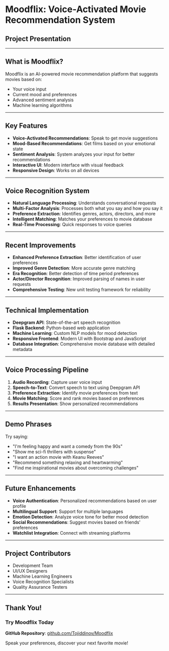 # Moodflix: Voice-Activated Movie Recommendation System
## Project Presentation

---

## What is Moodflix?

Moodflix is an AI-powered movie recommendation platform that suggests movies based on:

- Your voice input
- Current mood and preferences
- Advanced sentiment analysis
- Machine learning algorithms

---

## Key Features

- **Voice-Activated Recommendations**: Speak to get movie suggestions
- **Mood-Based Recommendations**: Get films based on your emotional state
- **Sentiment Analysis**: System analyzes your input for better recommendations
- **Interactive UI**: Modern interface with visual feedback
- **Responsive Design**: Works on all devices

---

## Voice Recognition System

- **Natural Language Processing**: Understands conversational requests
- **Multi-Factor Analysis**: Processes both what you say and how you say it
- **Preference Extraction**: Identifies genres, actors, directors, and more
- **Intelligent Matching**: Matches your preferences to movie database
- **Real-Time Processing**: Quick responses to voice queries

---

## Recent Improvements

- **Enhanced Preference Extraction**: Better identification of user preferences
- **Improved Genre Detection**: More accurate genre matching
- **Era Recognition**: Better detection of time period preferences
- **Actor/Director Recognition**: Improved parsing of names in user requests
- **Comprehensive Testing**: New unit testing framework for reliability

---

## Technical Implementation

- **Deepgram API**: State-of-the-art speech recognition
- **Flask Backend**: Python-based web application
- **Machine Learning**: Custom NLP models for mood detection
- **Responsive Frontend**: Modern UI with Bootstrap and JavaScript
- **Database Integration**: Comprehensive movie database with detailed metadata

---

## Voice Processing Pipeline

1. **Audio Recording**: Capture user voice input
2. **Speech-to-Text**: Convert speech to text using Deepgram API
3. **Preference Extraction**: Identify movie preferences from text
4. **Movie Matching**: Score and rank movies based on preferences
5. **Results Presentation**: Show personalized recommendations

---

## Demo Phrases

Try saying:
- "I'm feeling happy and want a comedy from the 90s"
- "Show me sci-fi thrillers with suspense"
- "I want an action movie with Keanu Reeves"
- "Recommend something relaxing and heartwarming"
- "Find me inspirational movies about overcoming challenges"

---

## Future Enhancements

- **Voice Authentication**: Personalized recommendations based on user profile
- **Multilingual Support**: Support for multiple languages
- **Emotion Detection**: Analyze voice tone for better mood detection
- **Social Recommendations**: Suggest movies based on friends' preferences
- **Watchlist Integration**: Connect with streaming platforms

---

## Project Contributors

- Development Team
- UI/UX Designers
- Machine Learning Engineers
- Voice Recognition Specialists
- Quality Assurance Testers

---

## Thank You!

### Try Moodflix Today

**GitHub Repository**: [github.com/Tojiddinov/Moodflix](https://github.com/Tojiddinov/Moodflix)

Speak your preferences, discover your next favorite movie! 